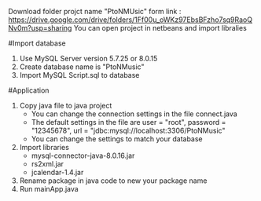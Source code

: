 Download folder projct name "PtoNMUsic" form link : https://drive.google.com/drive/folders/1Ff00u_oWKz97EbsBFzho7sq9RaoQNv0m?usp=sharing 
You can open project in netbeans and import libralies 

#Import database
1. Use MySQL Server version 5.7.25 or 8.0.15
2. Create database name is "PtoNMusic"
3. Import MySQL Script.sql to database

#Application
1. Copy java file to java project
	- You can change the connection settings in the file connect.java 
	- The default settings in the file are 
		user = "root", 
		password = "12345678", 
		url = "jdbc:mysql://localhost:3306/PtoNMusic"
	- You can change the settings to match your database 
2. Import libraries   
	- mysql-connector-java-8.0.16.jar
	- rs2xml.jar
	- jcalendar-1.4.jar
3. Rename package in java code to new your package name
4. Run mainApp.java
